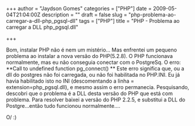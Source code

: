 +++
author = "Jaydson Gomes"
categories = ["PHP"]
date = 2009-05-04T21:04:00Z
description = ""
draft = false
slug = "php-problema-ao-carregar-a-dll-php_pgsql-dll"
tags = ["PHP"]
title = "PHP - Problema ao carregar a DLL php_pgsql.dll"

+++


Bom, instalar PHP não é nem um mistério...
Mas enfrentei um pequeno problema ao instalar a nova versão do PHP(5.2.8).
O PHP funcionava normalmente, mas eu não conseguia conectar com o PostgreSq.
O erro:
**Call to undefined function pg_connect() **
Este erro significa que, ou a dll do postgres não foi carregada, ou não foi habilitada no PHP.INI.
Eu já havia habilitado isto no INI (descomentando a linha = extension=php_pgsql.dll), e mesmo assim o erro permanecia.
Pesquisando, descobri que o problema é a DLL desta versão do PHP que está com problema.
Para resolver baixei a versão do PHP 2.2.5, e substitui a DLL do Postgre...então tudo funcionou normalmente....

O/
:)

